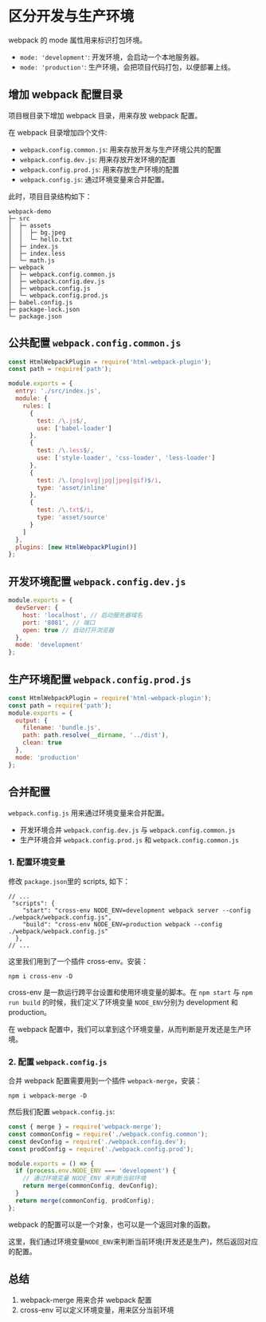 <!--
 * Author  rhys.zhao
 * Date  2023-03-06 11:28:14
 * LastEditors  rhys.zhao
 * LastEditTime  2023-03-15 17:31:17
 * Description
-->

# 区分开发与生产环境

webpack 的 mode 属性用来标识打包环境。

- `mode: 'development'`: 开发环境，会启动一个本地服务器。
- `mode: 'production'`: 生产环境，会把项目代码打包，以便部署上线。

## 增加 webpack 配置目录

项目根目录下增加 webpack 目录，用来存放 webpack 配置。

在 webpack 目录增加四个文件:

- `webpack.config.common.js`: 用来存放开发与生产环境公共的配置
- `webpack.config.dev.js`: 用来存放开发环境的配置
- `webpack.config.prod.js`: 用来存放生产环境的配置
- `webpack.config.js`: 通过环境变量来合并配置。

此时，项目目录结构如下：

```
webpack-demo
├─ src
│  ├─ assets
│  │  ├─ bg.jpeg
│  │  └─ hello.txt
│  ├─ index.js
│  ├─ index.less
│  └─ math.js
├─ webpack
│  ├─ webpack.config.common.js
│  ├─ webpack.config.dev.js
│  ├─ webpack.config.js
│  └─ webpack.config.prod.js
├─ babel.config.js
├─ package-lock.json
└─ package.json
```

## 公共配置 `webpack.config.common.js`

```js
const HtmlWebpackPlugin = require('html-webpack-plugin');
const path = require('path');

module.exports = {
  entry: './src/index.js',
  module: {
    rules: [
      {
        test: /\.js$/,
        use: ['babel-loader']
      },
      {
        test: /\.less$/,
        use: ['style-loader', 'css-loader', 'less-loader']
      },
      {
        test: /\.(png|svg|jpg|jpeg|gif)$/i,
        type: 'asset/inline'
      },
      {
        test: /\.txt$/i,
        type: 'asset/source'
      }
    ]
  },
  plugins: [new HtmlWebpackPlugin()]
};
```

## 开发环境配置 `webpack.config.dev.js`

```js
module.exports = {
  devServer: {
    host: 'localhost', // 启动服务器域名
    port: '8081', // 端口
    open: true // 自动打开浏览器
  },
  mode: 'development'
};
```

## 生产环境配置 `webpack.config.prod.js`

```js
const HtmlWebpackPlugin = require('html-webpack-plugin');
const path = require('path');
module.exports = {
  output: {
    filename: 'bundle.js',
    path: path.resolve(__dirname, '../dist'),
    clean: true
  },
  mode: 'production'
};
```

## 合并配置

`webpack.config.js` 用来通过环境变量来合并配置。

- 开发环境合并 `webpack.config.dev.js` 与 `webpack.config.common.js`
- 生产环境合并 `webpack.config.prod.js` 和 `webpack.config.common.js`

### 1. 配置环境变量

修改 `package.json`里的 scripts, 如下：

```json{2-5}
// ...
 "scripts": {
    "start": "cross-env NODE_ENV=development webpack server --config ./webpack/webpack.config.js",
    "build": "cross-env NODE_ENV=production webpack --config ./webpack/webpack.config.js"
  },
// ...
```

这里我们用到了一个插件 cross-env。安装：

```shell
npm i cross-env -D
```

cross-env 是一款运行跨平台设置和使用环境变量的脚本。在 `npm start` 与 `npm run build` 的时候，我们定义了环境变量 `NODE_ENV`分别为 development 和 production。

在 webpack 配置中，我们可以拿到这个环境变量，从而判断是开发还是生产环境。

### 2. 配置 `webpack.config.js`

合并 webpack 配置需要用到一个插件 `webpack-merge`，安装：

```shell
npm i webpack-merge -D
```

然后我们配置 `webpack.config.js`:

```js
const { merge } = require('webpack-merge');
const commonConfig = require('./webpack.config.common');
const devConfig = require('./webpack.config.dev');
const prodConfig = require('./webpack.config.prod');

module.exports = () => {
  if (process.env.NODE_ENV === 'development') {
    // 通过环境变量 NODE_ENV 来判断当前环境
    return merge(commonConfig, devConfig);
  }
  return merge(commonConfig, prodConfig);
};
```

webpack 的配置可以是一个对象，也可以是一个返回对象的函数。

这里，我们通过环境变量`NODE_ENV`来判断当前环境(开发还是生产)，然后返回对应的配置。

## 总结

1. webpack-merge 用来合并 webpack 配置
2. cross-env 可以定义环境变量，用来区分当前环境
